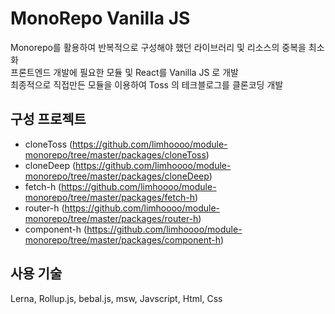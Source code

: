 # MonoRepo Vanilla JS
Monorepo를 활용하여 반복적으로 구성해야 했던 라이브러리 및 리소스의 중복을 최소화<br>
프론트엔드 개발에 필요한 모듈 및 React를 Vanilla JS 로 개발 <br>
최종적으로 직접만든 모듈을 이용하여 Toss 의 테크블로그를 클론코딩 개발<br>

## 구성 프로젝트
- cloneToss (https://github.com/limhoooo/module-monorepo/tree/master/packages/cloneToss)
- cloneDeep (https://github.com/limhoooo/module-monorepo/tree/master/packages/cloneDeep)
- fetch-h (https://github.com/limhoooo/module-monorepo/tree/master/packages/fetch-h)
- router-h (https://github.com/limhoooo/module-monorepo/tree/master/packages/router-h)
- component-h (https://github.com/limhoooo/module-monorepo/tree/master/packages/component-h)

## 사용 기술
Lerna, Rollup.js, bebal.js, msw, Javscript, Html, Css
